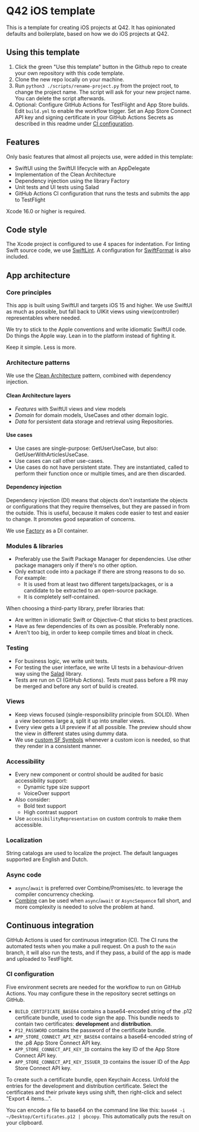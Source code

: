 # Q42 iOS template

This is a template for creating iOS projects at Q42. It has opinionated defaults and boilerplate, based on how we do iOS projects at Q42.

## Using this template

1. Click the green "Use this template" button in the Github repo to create your own repository with this code template.
1. Clone the new repo locally on your machine.
1. Run `python3 ./scripts/rename-project.py` from the project root, to change the project name. The script will ask for your new project name. You can delete the script afterwards.
1. Optional: Configure GitHub Actions for TestFlight and App Store builds. Edit `build.yml` to enable the workflow trigger. Set an App Store Connect API key and signing certificate in your GitHub Actions Secrets as described in this readme under [CI configuration](#ci-configuration).

## Features

Only basic features that almost all projects use, were added in this template:

* SwiftUI using the SwiftUI lifecycle with an AppDelegate
* Implementation of the Clean Architecture
* Dependency injection using the library Factory
* Unit tests and UI tests using Salad
* GitHub Actions CI configuration that runs the tests and submits the app to TestFlight

Xcode 16.0 or higher is required.

## Code style

The Xcode project is configured to use 4 spaces for indentation.
For linting Swift source code, we use [SwiftLint](https://github.com/realm/SwiftLint).
A configuration for [SwiftFormat](http://github.com/nicklockwood/SwiftFormat) is also included.

## App architecture

### Core principles

This app is built using SwiftUI and targets iOS 15 and higher. We use SwiftUI as much as possible, but fall back to UIKit views using view(controller) representables where needed.

We try to stick to the Apple conventions and write idiomatic SwiftUI code. Do things the Apple way. Lean in to the platform instead of fighting it.

Keep it simple. Less is more.

### Architecture patterns

We use the [Clean Architecture](https://blog.cleancoder.com/uncle-bob/2012/08/13/the-clean-architecture.html) pattern, combined with dependency injection.

#### Clean Architecture layers

- *Features* with SwiftUI views and view models
- *Domain* for domain models, UseCases and other domain logic.
- *Data* for persistent data storage and retrieval using Repositories.

#### Use cases

- Use cases are single-purpose: GetUserUseCase, but also: GetUserWithArticlesUseCase.
- Use cases can call other use-cases.
- Use cases do not have persistent state. They are instantiated, called to perform their function once or multiple times, and are then discarded.

#### Dependency injection

Dependency injection (DI) means that objects don't instantiate the objects or configurations that they require themselves, but they are passed in from the outside.
This is useful, because it makes code easier to test and easier to change. It promotes good separation of concerns.

We use [Factory](https://github.com/hmlongco/Factory) as a DI container.

### Modules & libraries

* Preferably use the Swift Package Manager for dependencies. Use other package managers only if there's no other option.
* Only extract code into a package if there are strong reasons to do so. For example:
    * It is used from at least two different targets/packages, or is a candidate to be extracted to an open-source package.
    * It is completely self-contained.

When choosing a third-party library, prefer libraries that:

* Are written in idiomatic Swift or Objective-C that sticks to best practices.
* Have as few dependencies of its own as possible. Preferably none.
* Aren't too big, in order to keep compile times and bloat in check.

### Testing

* For business logic, we write unit tests.
* For testing the user interface, we write UI tests in a behaviour-driven way using the [Salad](https://github.com/Q42/Salad) library.
* Tests are run on CI (GitHub Actions). Tests must pass before a PR may be merged and before any sort of build is created.

### Views

* Keep views focused (single-responsibility principle from SOLID). When a view becomes large a, split it up into smaller views.
* Every view gets a UI preview if at all possible. The preview should show the view in different states using dummy data.
* We use [custom SF Symbols](https://developer.apple.com/documentation/uikit/uiimage/creating_custom_symbol_images_for_your_app/) whenever a custom icon is needed, so that they render in a consistent manner. 

### Accessibility

* Every new component or control should be audited for basic accessibility support:
    * Dynamic type size support
    * VoiceOver support
* Also consider:
    * Bold text support
    * High contrast support
* Use `accessibilityRepresentation` on custom controls to make them accessible. 

### Localization

String catalogs are used to localize the project. The default languages supported are English and Dutch.

### Async code

* `async`/`await` is preferred over Combine/Promises/etc. to leverage the compiler concurrency checking.
* [Combine](https://developer.apple.com/documentation/combine) can be used when `async`/`await` or `AsyncSequence` fall short, and more complexity is needed to solve the problem at hand.

## Continuous integration

GitHub Actions is used for continuous integration (CI). The CI runs the automated tests when you make a pull request.
On a push to the `main` branch, it will also run the tests, and if they pass, a build of the app is made and uploaded to TestFlight.

### CI configuration

Five environment secrets are needed for the workflow to run on GitHub Actions.
You may configure these in the repository secret settings on GitHub.

* `BUILD_CERTIFICATE_BASE64` contains a base64-encoded string of the .p12 certificate bundle, used to code sign the app. This bundle needs to contain two certificates: **development** and **distribution**.
* `P12_PASSWORD` contains the password of the certificate bundle.
* `APP_STORE_CONNECT_API_KEY_BASE64` contains a base64-encoded string of the .p8 App Store Connect API key.
* `APP_STORE_CONNECT_API_KEY_ID` contains the key ID of the App Store Connect API key.
* `APP_STORE_CONNECT_API_KEY_ISSUER_ID` contains the issuer ID of the App Store Connect API key.

To create such a certificate bundle, open Keychain Access. Unfold the entries for the development and distribution certificate. Select the certificates and their private keys using shift, then right-click and select "Export 4 items...".

You can encode a file to base64 on the command line like this: `base64 -i ~/Desktop/Certificates.p12 | pbcopy`. This automatically puts the result on your clipboard.
